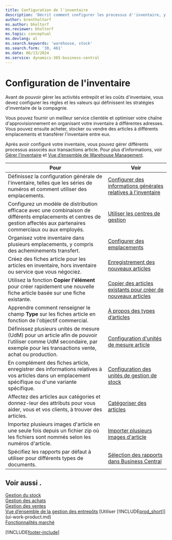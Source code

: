 ```yaml
---
title: Configuration de l'inventaire
description: 'Décrit comment configurer les processus d''inventaire, y compris les acheminements pour le transfert et les emplacements, tels que des entrepôts.'
author: brentholtorf
ms.author: bholtorf
ms.reviewer: bholtorf
ms.topic: conceptual
ms.devlang: al
ms.search.keywords: 'warehouse, stock'
ms.search.form: '30, 461'
ms.date: 06/13/2024
ms.service: dynamics-365-business-central
---
```

# Configuration de l'inventaire

Avant de pouvoir gérer les activités entrepôt et les coûts d'inventaire, vous devez configurer les règles et les valeurs qui définissent les stratégies d'inventaire de la compagnie.

Vous pouvez fournir un meilleur service clientèle et optimiser votre chaîne d'approvisionnement en organisant votre inventaire à différentes adresses. Vous pouvez ensuite acheter, stocker ou vendre des articles à différents emplacements et transférer l'inventaire entre eux.

Après avoir configuré votre inventaire, vous pouvez gérer différents processus associés aux transactions article. Pour plus d’informations, voir [Gérer l’inventaire](inventory-manage-inventory.md) et [Vue d’ensemble de Warehouse Management](design-details-warehouse-management.md).

| Pour | Voir |
| --- | --- |
| Définissez la configuration générale de l'inventaire, telles que les séries de numéros et comment utiliser des emplacements. |[Configurer des informations générales relatives à l'inventaire](inventory-how-setup-general.md) |
|Configurez un modèle de distribution efficace avec une combinaison de différents emplacements et centres de gestion affectés aux partenaires commerciaux ou aux employés.|[Utiliser les centres de gestion](inventory-responsibility-centers.md)|
| Organisez votre inventaire dans plusieurs emplacements, y compris des acheminements transfert. |[Configurer des emplacements](inventory-how-register-new-items.md) |
| Créez des fiches article pour les articles en inventaire, hors inventaire ou service que vous négociez. |[Enregistrement des nouveaux articles](inventory-how-register-new-items.md) |
|Utilisez la fonction **Copier l'élément** pour créer rapidement une nouvelle fiche article basée sur une fiche existante.|[Copier des articles existants pour créer de nouveaux articles](inventory-how-copy-items.md)|
|Apprendre comment renseigner le champ **Type** sur les fiches article en fonction de l'objectif commercial.|[À propos des types d’articles](inventory-about-item-types.md)|
|Définissez plusieurs unités de mesure (UdM) pour un article afin de pouvoir l’utiliser comme UdM secondaire, par exemple pour les transactions vente, achat ou production.|[Configuration d'unités de mesure article](inventory-how-setup-units-of-measure.md)|
|En complément des fiches article, enregistrer des informations relatives à vos articles dans un emplacement spécifique ou d'une variante spécifique.|[Configuration des unités de gestion de stock](inventory-how-to-set-up-stockkeeping-units.md)|
| Affectez des articles aux catégories et donnez-leur des attributs pour vous aider, vous et vos clients, à trouver des articles. |[Catégoriser des articles](inventory-how-categorize-items.md) |
|Importez plusieurs images d'article en une seule fois depuis un fichier zip où les fichiers sont nommés selon les numéros d'article.|[Importer plusieurs images d'article](inventory-how-import-item-pictures.md)|
|Spécifiez les rapports par défaut à utiliser pour différents types de documents.|[Sélection des rapports dans Business Central](across-report-selections.md)|

## Voir aussi .

[Gestion du stock](inventory-manage-inventory.md)  
[Gestion des achats](purchasing-manage-purchasing.md)  
[Gestion des ventes](sales-manage-sales.md)    
[Vue d’ensemble de la gestion des entrepôts](design-details-warehouse-management.md)
[Utiliser [!INCLUDE[prod_short](includes/prod_short.md)]](ui-work-product.md)  
[Fonctionnalités marché](ui-across-business-areas.md)


[!INCLUDE[footer-include](includes/footer-banner.md)]
